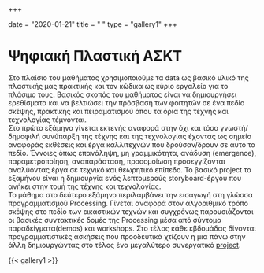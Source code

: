 +++

date = "2020-01-21"
title = " "
type = "gallery1"
+++

# Ψηφιακή Πλαστική ΑΣΚΤ

Στο πλαίσιο του μαθήματος χρησιμοποιούμε τα data ως βασικό υλικό της πλαστικής μας πρακτικής και τον κώδικα ως κύριο εργαλείο για το πλάσιμο τους. Βασικός σκοπός του μαθήματος είναι να δημιουργήσει ερεθίσματα και να βελτιώσει την πρόσβαση των φοιτητών σε ένα πεδίο σκέψης, πρακτικής και πειραματισμού όπου τα όρια της  τέχνης και τεχνολογίας τέμνονται.  
Στο πρώτο εξάμηνο γίνεται εκτενής αναφορά στην όχι και τόσο γνωστή/δημοφιλή συνύπαρξη της τέχνης και της τεχνολογίας έχοντας ως σημείο αναφοράς εκθέσεις και έργα καλλιτεχνών που δρούσαν/δρουν σε αυτό το πεδίο. Έννοιες όπως επανάληψη, μη γραμμικότητα, ανάδυση (emergence), παραμετροποίηση, αναπαράσταση, προσομοίωση προσεγγίζονται αναλύοντας έργα σε τεχνικό και θεωρητικό επίπεδο. Το βασικό project το εξαμήνου είναι η δημιουργία ενός λεπτομερούς storyboard-έργου που ανήκει στην τομή της τέχνης και τεχνολογίας.  
Το μάθημα στο δεύτερο εξάμηνο περιλαμβάνει την εισαγωγή στη γλώσσα προγραμματισμού Processing. Γίνεται αναφορά στον αλγοριθμικό τρόπο σκέψης στο πεδίο των εικαστικών τεχνών και συγχρόνως  παρουσιάζονται οι βασικές συντακτικές δομές της Processing μέσα από σύντομα παραδείγματα(demos) και workshops. Στο τέλος κάθε εβδομάδας δίνονται προγραμματιστικές ασκήσεις που προοδευτικά χτίζουν η μια πάνω στην άλλη δημιουργώντας στο τέλος ένα μεγαλύτερο συνεργατικό [project](https://fmoraitis.github.io/Our-Own-Private-Pixel-Machine-/).  



<!-- {{< embed-pdf url="./teaching/project.pdf" hidePaginator="true" hideLoader="true"  >}} -->

{{< gallery1 >}}  



<!-- The [Grand Canyon](https://en.wikipedia.org/w/index.php?title=Grand_Canyon&oldid=952699432)  -->


